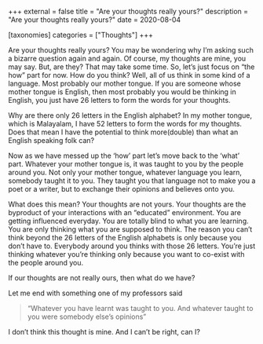 +++
external = false
title = "Are your thoughts really yours?"
description = "Are your thoughts really yours?"
date = 2020-08-04

[taxonomies]
categories = ["Thoughts"]
+++

Are your thoughts really yours? You may be wondering why I’m asking such a bizarre question again and again. Of course, my thoughts are mine, you may say. But, are they? That may take some time. So, let’s just focus on “the how” part for now. How do you think? Well, all of us think in some kind of a language. Most probably our mother tongue. If you are someone whose mother tongue is English, then most probably you would be thinking in English, you just have 26 letters to form the words for your thoughts.
<!-- more -->
Why are there only 26 letters in the English alphabet? In my mother tongue, which is Malayalam, I have 52 letters to form the words for my thoughts. Does that mean I have the potential to think more(double) than what an English speaking folk can?

Now as we have messed up the ‘how’ part let’s move back to the ‘what’ part. Whatever your mother tongue is, it was taught to you by the people around you. Not only your mother tongue, whatever language you learn, somebody taught it to you. They taught you that language not to make you a poet or a writer, but to exchange their opinions and believes onto you.

What does this mean? Your thoughts are not yours. Your thoughts are the byproduct of your interactions with an “educated” environment. You are getting influenced everyday. You are totally blind to what you are learning. You are only thinking what you are supposed to think. The reason you can’t think beyond the 26 letters of the English alphabets is only because you don’t have to. Everybody around you thinks with those 26 letters. You’re just thinking whatever you’re thinking only because you want to co-exist with the people around you.

If our thoughts are not really ours, then what do we have?

Let me end with something one of my professors said

> “Whatever you have learnt was taught to you. And whatever taught to you were somebody else’s opinions”

I don’t think this thought is mine. And I can’t be right, can I?
